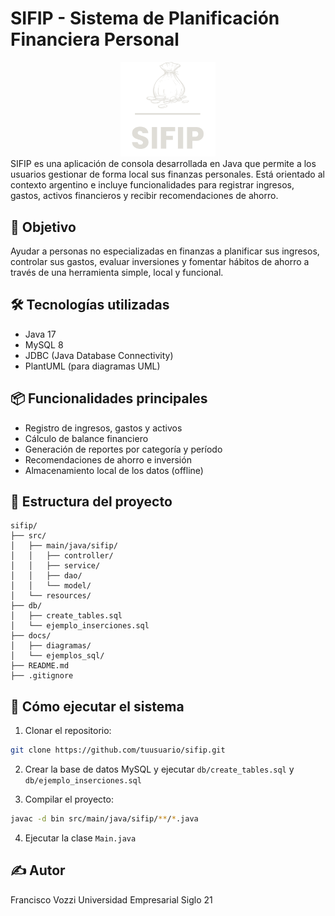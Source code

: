 # SIFIP - Sistema de Planificación Financiera Personal
<div align="center">
  <img src="SIFIP.png" width="30%">
</div>
SIFIP es una aplicación de consola desarrollada en Java que permite a los usuarios gestionar de forma local sus finanzas personales. Está orientado al contexto argentino e incluye funcionalidades para registrar ingresos, gastos, activos financieros y recibir recomendaciones de ahorro.

## 🎯 Objetivo

Ayudar a personas no especializadas en finanzas a planificar sus ingresos, controlar sus gastos, evaluar inversiones y fomentar hábitos de ahorro a través de una herramienta simple, local y funcional.

## 🛠️ Tecnologías utilizadas

- Java 17
- MySQL 8
- JDBC (Java Database Connectivity)
- PlantUML (para diagramas UML)

## 📦 Funcionalidades principales

- Registro de ingresos, gastos y activos
- Cálculo de balance financiero
- Generación de reportes por categoría y período
- Recomendaciones de ahorro e inversión
- Almacenamiento local de los datos (offline)

## 📁 Estructura del proyecto

```
sifip/
├── src/
│   ├── main/java/sifip/
│   │   ├── controller/
│   │   ├── service/
│   │   ├── dao/
│   │   └── model/
│   └── resources/
├── db/
│   ├── create_tables.sql
│   └── ejemplo_inserciones.sql
├── docs/
│   ├── diagramas/
│   └── ejemplos_sql/
├── README.md
├── .gitignore

```

## 🚀 Cómo ejecutar el sistema

1. Clonar el repositorio:
```bash
git clone https://github.com/tuusuario/sifip.git
```

2. Crear la base de datos MySQL y ejecutar `db/create_tables.sql` y `db/ejemplo_inserciones.sql`

3. Compilar el proyecto:
```bash
javac -d bin src/main/java/sifip/**/*.java
```

4. Ejecutar la clase `Main.java`

## ✍️ Autor

Francisco Vozzi
Universidad Empresarial Siglo 21
